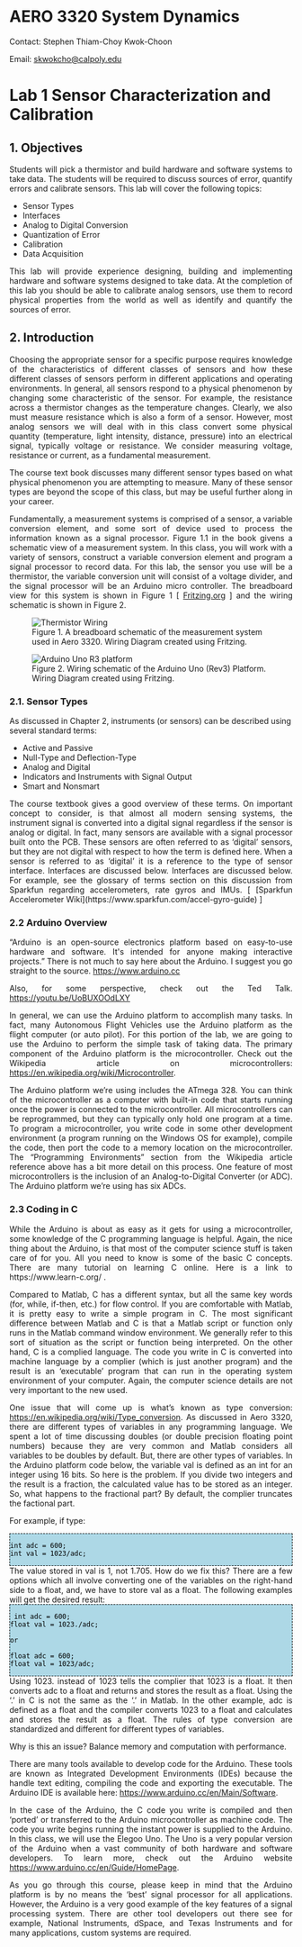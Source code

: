 # AERO 3320 System Dynamics

Contact: Stephen Thiam-Choy Kwok-Choon

Email: skwokcho@calpoly.edu

# Lab 1 Sensor Characterization and Calibration

## 1. Objectives

<!-- justify text - <div style="text-align: justify"> your-text-here </div>     -->

<div style="text-align: justify"> Students will pick a thermistor and build hardware and software systems to take data. The students will be required to discuss sources of error, quantify errors and calibrate sensors. This lab will cover the following topics: </div>

- Sensor Types
- Interfaces
- Analog to Digital Conversion
- Quantization of Error
- Calibration
- Data Acquisition

<div style="text-align: justify"> This lab will provide experience designing, building and implementing hardware and software systems designed to take data. At the completion of this lab you should be able to calibrate analog sensors, use them to record physical properties from the world as well as identify and quantify the sources of error. </div>


## 2. Introduction

<div style="text-align: justify"> Choosing the appropriate sensor for a specific purpose requires knowledge of the characteristics of different classes of sensors and how these different classes of sensors perform in different applications and operating environments. In general, all sensors respond to a physical phenomenon by changing some characteristic of the sensor. For example, the resistance across a thermistor changes as the temperature changes. Clearly, we also must measure resistance which is also a form of a sensor. However, most analog sensors we will deal with in this class convert some physical quantity (temperature, light intensity, distance, pressure) into an electrical signal, typically voltage or resistance. We consider measuring voltage, resistance or current, as a fundamental measurement.

The course text book discusses many different sensor types based on what physical phenomenon you are attempting to measure. Many of these sensor types are beyond the scope of this class, but may be useful further along in your career.

Fundamentally, a measurement systems is comprised of a sensor, a variable conversion element, and some sort of device used to process the information known as a signal processor. Figure 1.1 in the book givens a schematic view of a measurement system. In this class, you will work with a variety of sensors, construct a variable conversion element and program a signal processor to record data. For this lab, the sensor you use will be a thermistor, the variable conversion unit will consist of a voltage divider, and the signal processor will be an Arduino micro controller. The breadboard view for this system is shown in Figure 1 [ [Fritzing.org](https://fritzing.org/) ] and the wiring schematic is shown in Figure 2. </div>

<figure>
  <img src="Thermistor_Wiring_rev2.png" alt="Thermistor Wiring" width: 100%;
  height: auto;
  /* Magic! */
  max-width: 50vw;>
  <figcaption>Figure 1. A breadboard schematic of the measurement system used in Aero 3320. Wiring Diagram created using Fritzing.  </figcaption>
</figure>

<figure>
  <img src="Arduino_Uno_r3.jpeg" alt="Arduino Uno R3 platform" width: 100%;
  height: auto;
  /* Magic! */
  max-width: 50vw;>
  <figcaption>Figure 2. Wiring schematic of the Arduino Uno (Rev3) Platform. Wiring Diagram created using Fritzing.  </figcaption>
</figure>

### 2.1. Sensor Types

As discussed in Chapter 2, instruments (or sensors) can be described using several standard terms:

- Active and Passive
- Null-Type and Deflection-Type
- Analog and Digital
- Indicators and Instruments with Signal Output
- Smart and Nonsmart

<div style="text-align: justify"> The course textbook gives a good overview of these terms. On important concept to consider, is that almost all modern sensing systems, the instrument signal is converted into a digital signal regardless if the sensor is analog or digital. In fact, many sensors are available with a signal processor built onto the PCB. These sensors are often referred to as ‘digital’ sensors, but they are not digital with respect to how the term is defined here. When a sensor is referred to as ‘digital’ it is a reference to the type of sensor interface. Interfaces are discussed below. Interfaces are discussed below. For example, see the glossary of terms section on this discussion from Sparkfun regarding accelerometers, rate gyros and IMUs.
[ [Sparkfun Accelerometer Wiki](https://www.sparkfun.com/accel-gyro-guide) ] </div> 

### 2.2 Arduino Overview

<div style="text-align: justify"> 

“Arduino is an open-source electronics platform based on easy-to-use hardware and software. It's intended for anyone making interactive projects.” There is not much to say here about the Arduino. I suggest you go straight to the source.
 https://www.arduino.cc

Also, for some perspective, check out the Ted Talk. https://youtu.be/UoBUXOOdLXY

In general, we can use the Arduino platform to accomplish many tasks. In fact, many Autonomous Flight Vehicles use the Arduino platform as the flight computer (or auto pilot). For this portion of the lab, we are going to use the Arduino to perform the simple task of taking data. The primary component of the Arduino platform is the microcontroller. Check out the Wikipedia article on microcontrollers: https://en.wikipedia.org/wiki/Microcontroller. 

The Arduino platform we’re using includes the ATmega 328.
You can think of the microcontroller as a computer with built-in code that starts running once the power is connected to the microcontroller. All microcontrollers can be reprogrammed, but they can typically only hold one program at a time. To program a microcontroller, you write code in some other development environment (a program running on the Windows OS for example), compile the code, then port the code to a memory location on the microcontroller. The “Programming Environments” section from the Wikipedia article reference above has a bit more detail on this process.
One feature of most microcontrollers is the inclusion of an Analog-to-Digital Converter (or ADC). The Arduino platform we’re using has six ADCs.

</div> 

### 2.3 Coding in C

<!-- justify text - <div style="text-align: justify"> your-text-here </div>     -->


<div style="text-align: justify"> 
While the Arduino is about as easy as it gets for using a microcontroller, some knowledge of the C programming language is helpful. Again, the nice thing about the Arduino, is that most of the computer science stuff is taken care of for you. All you need to know is some of the basic C concepts. There are many tutorial on learning C online. Here is a link to https://www.learn-c.org/ .

Compared to Matlab, C has a different syntax, but all the same key words (for, while, if-then, etc.) for flow control. If you are comfortable with Matlab, it is pretty easy to write a simple program in C. The most significant difference between Matlab and C is that a Matlab script or function only runs in the Matlab command window environment. We generally refer to this sort of situation as the script or function being interpreted. On the other hand, C is a complied language. The code you write in C is
converted into machine language by a complier (which is just another program) and the result is an ‘executable’ program that can run in the operating system environment of your computer. Again, the computer science details are not very important to the new used.

One issue that will come up is what’s known as type conversion: https://en.wikipedia.org/wiki/Type_conversion. As discussed in Aero 3320, there are different types of variables in any programming language. We spent a lot of time discussing doubles (or double precision floating point numbers) because they are very common and Matlab considers all variables to be doubles by default. But, there are other types of variables. In the Arduino platform code below, the variable val is defined as an int for an integer using 16 bits. So here is the problem. If you divide two integers and the result is a fraction, the calculated value has to be stored as an integer. So, what happens to the fractional part? By default, the complier truncates the factional part.

For example, if type: </div>

<div style="color:black; background:lightblue; border: 1px dashed black">

``` 
int adc = 600; 
int val = 1023/adc;
``` 
</div>


<div style="text-align: justify"> The value stored in val is 1, not 1.705. How do we fix this? There are a few options which all involve converting one of the variables on the right-hand side to a float, and, we have to store val as a float. The following examples will get the desired result:
</div>

<div style="color:black; background:lightblue; border: 1px dashed black">

```
 int adc = 600; 
float val = 1023./adc; 

or 

float adc = 600; 
float val = 1023/adc;
``` 
</div>

<div style="text-align: justify"> 
Using 1023. instead of 1023 tells the complier that 1023 is a float. It then converts adc to a float and returns and stores the result as a float. Using the ‘.’ in C is not the same as the ‘.’ in Matlab. In the other example, adc is defined as a float and the compiler converts 1023 to a float and calculates and stores the result as a float. The rules of type conversion are standardized and different for different types of variables.

Why is this an issue? Balance memory and computation with performance.

There are many tools available to develop code for the Arduino. These tools are known as Integrated Development Environments (IDEs) because the handle text editing, compiling the code and exporting the executable. The Arduino IDE is available here: https://www.arduino.cc/en/Main/Software.

In the case of the Arduino, the C code you write is compiled and then ‘ported’ or transferred to the Arduino microcontroller as machine code. The code you write begins running the instant power is supplied to the Arduino.
In this class, we will use the Elegoo Uno. The Uno is a very popular version of the Arduino when a vast community of both hardware and software developers. To learn more, check out the Arduino website https://www.arduino.cc/en/Guide/HomePage.

As you go through this course, please keep in mind that the Arduino platform is by no means the ‘best’ signal processor for all applications. However, the Arduino is a very good example of the key features of a signal processing system. There are other tool developers out there see for example, National Instruments, dSpace, and Texas Instruments and for many applications, custom systems are required.
 </div> 
